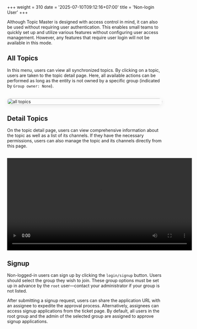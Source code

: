 +++
weight = 310
date = '2025-07-10T09:12:16+07:00'
title = 'Non-login User'
+++

Although Topic Master is designed with access control in mind, it can also be used without requiring user authentication. This enables small teams to quickly set up and utilize various features without configuring user access management. However, any features that require user login will not be available in this mode.

## All Topics

In this menu, users can view all synchronized topics. By clicking on a topic, users are taken to the topic detail page. Here, all available actions can be performed as long as the entity is not owned by a specific group (indicated by `Group owner: None`).

<div style="display: flex; justify-content: center; align-items: center; margin: 2rem 0;">
  <img src="/images/docs/alltopics.png" alt="all topics" style="max-width: 600px; width: 100%; border-radius: 1rem; box-shadow: 0 4px 16px rgba(0,0,0,0.08);" />
</div>

## Detail Topics
On the topic detail page, users can view comprehensive information about the topic as well as a list of its channels. If they have the necessary permissions, users can also manage the topic and its channels directly from this page.

<br>

<video controls width="600">
  <source src="/images/docs/publish and tail.mp4" type="video/mp4">
  Your browser does not support the video tag.
</video>


## Signup

Non-logged-in users can sign up by clicking the `login/signup` button. Users should select the group they wish to join. These group options must be set up in advance by the `root` user—contact your administrator if your group is not listed.

After submitting a signup request, users can share the application URL with an assignee to expedite the approval process. Alternatively, assignees can access signup applications from the ticket page. By default, all users in the root group and the admin of the selected group are assigned to approve signup applications.
<!-- <br/>

<div style="display: flex; justify-content: center; align-items: center; margin: 2rem 0;">
  <img src="/images/docs/signup.png" alt="Signup page" style="max-width: 300px; width: 100%; border-radius: 1rem; box-shadow: 0 4px 16px rgba(0,0,0,0.08);" />
</div> -->
